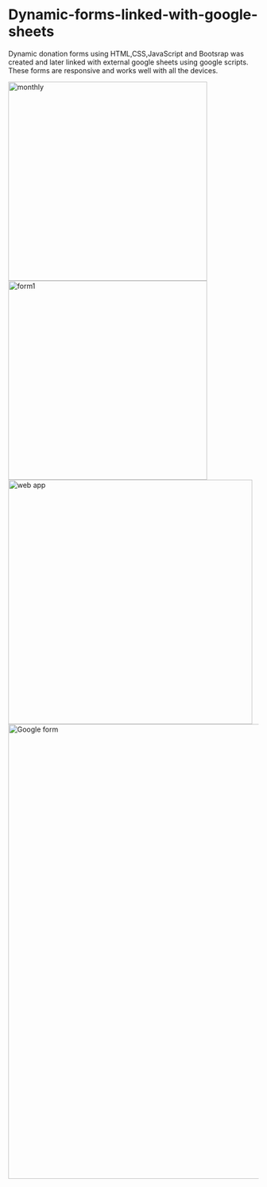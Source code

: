 # Dynamic-forms-linked-with-google-sheets

Dynamic donation forms using HTML,CSS,JavaScript and Bootsrap was created and later linked with external google sheets using google scripts.
These forms are responsive and works well with all the devices.

<img width="400" alt="monthly" src="https://user-images.githubusercontent.com/52793422/119827292-98e0ff00-bf16-11eb-9a50-15126dd780d3.PNG">


<img width="400" margin-left="200px" alt="form1" src="https://user-images.githubusercontent.com/52793422/119827280-95e60e80-bf16-11eb-89b9-f4a3158c7bee.PNG">


<img width="491" alt="web app" src="https://user-images.githubusercontent.com/52793422/119827308-9c748600-bf16-11eb-9837-a87693d8ea62.PNG">


<img width="914" alt="Google form" src="https://user-images.githubusercontent.com/52793422/119827069-5b7c7180-bf16-11eb-809d-e0601afdf1f0.PNG">
